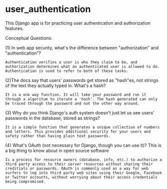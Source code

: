 user_authentication 
=======================
This Django app is for practicing user authentication and authorization features. 


Conceptual Questions:

(1) In web app security, what's the difference between "authorization" and "authentication"?
	
	Authentication verifies a user is who they claim to be, and authorization determines what an authenticated user is allowed to do. 
	Authentication is used to refer to both of these tasks. 

(2)The docs say that users' passwords get stored as "hash"es, not strings of the text they actually typed in. What's a hash?
	
	It is a one way function. It will take your password and run it through a algoritum to iterate a 'hash'. The hash generated can only be traced through the password and not the other way around.  

(3) Why do you think Django's auth system doesn't just let us see users' passwords in the database, stored as strings?
	
	It is a simple function that generates a unique collection of numbers and letters. This provides additional security for your users and safety rather than having plain text passwords. 
	
(4) What's OAuth (not necessary for Django, though you can use it)? This is a big thing to know about in open source software
	
	Is a process for resource owners (database, info, etc.) to authorize a third party access to their server resources without sharing their creditials or passwords. OAuth is commonly used as a way for web surfers to log into third party web sites using their Google, Facebook or Twitter accounts, without worrying about their access credentials being compromised.
